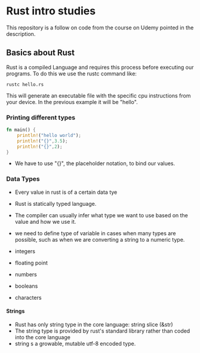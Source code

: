 # Rust intro studies
This repository is a follow on code from the course on Udemy pointed in the description.


## Basics about Rust
Rust is a compiled Language and requires this process before executing our programs.
To do this we use the rustc command like:
```
rustc hello.rs
```

This will generate an executable file with the specific cpu instructions from your device. In the previous example it will be "hello".

### Printing different types
```rs
fn main() {
    println!("hello world");
    println!("{}",3.5);
    println!("{}",2);
}
```

- We have to use "{}", the placeholder notation, to bind our values.

### Data Types

- Every value in rust is of a certain data tye
- Rust is statically typed language.
- The compiler can usually infer what type we want to use based on the value and how we use it.
- we need to define type of variable in cases when many types are possible, such as when we are converting a string to a numeric type.

- integers
- floating point
- numbers
- booleans 
- characters


#### Strings

- Rust has only string type in the core language: string slice (&str)
- The string type is provided by rust's standard library rather than coded into the core language
- string s a growable, mutable utf-8 encoded type.


